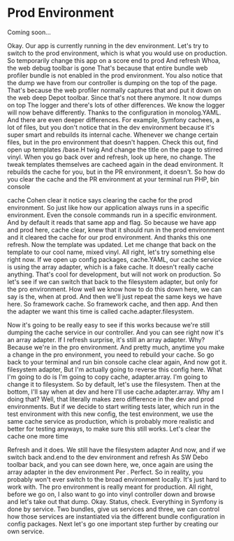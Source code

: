 # Prod Environment

Coming soon...

Okay. Our app is currently running in the dev environment. Let's try to switch to the
prod environment, which is what you would use on production. So temporarily change
this app on a score end to prod And refresh Whoa, the web debug toolbar is gone
That's because that entire bundle web profiler bundle is not enabled in the prod
environment. You also notice that the dump we have from our controller is dumping on
the top of the page. That's because the web profiler normally captures that and put
it down on the web deep Depot toolbar. Since that's not there anymore. It now dumps
on top The logger and there's lots of other differences. We know the logger will now
behave differently. Thanks to the configuration in monolog.YAML. And there are even
deeper differences. For example, Symfony cachees, a lot of files, but you don't
notice that in the dev environment because it's super smart and rebuilds its internal
cache. Whenever we change certain files, but in the pro environment that doesn't
happen. Check this out, find open up templates /base.H twig And change the title on
the page to stirred vinyl. When you go back over and refresh, look up here, no
change. The tweak templates themselves are cacheed again in the dead environment. It
rebuilds the cache for you, but in the PR environment, it doesn't. So how do you
clear the cache and the PR environment at your terminal run PHP, bin console

cache Cohen clear it notice says clearing the cache for the prod environment. So just
like how our application always runs in a specific environment. Even the console
commands run in a specific environment. And by default it reads that same app and
flag. So because we have app and prod here, cache clear, knew that it should run in
the prod environment and it cleared the cache for our prod environment. And thanks
this one refresh. Now the template was updated. Let me change that back on the
template to our cool name, mixed vinyl. All right, let's try something else right
now. If we open up config packages, cache.YAML, our cache service is using the array
adapter, which is a fake cache. It doesn't really cache anything. That's cool for
development, but will not work on production. So let's see if we can switch that back
to the filesystem adapter, but only for the pro environment. How well we know how to
do this down here, we can say is the, when at prod. And then we'll just repeat the
same keys we have here. So framework cache. So framework cache, and then app. And
then the adapter we want this time is called cache.adapter.filesystem.

Now it's going to be really easy to see if this works because we're still dumping the
cache service in our controller. And you can see right now it's an array adapter. If
I refresh surprise, it's still an array adapter. Why? Because we're in the pro
environment. And pretty much, anytime you make a change in the pro environment, you
need to rebuild your cache. So go back to your terminal and run bin console cache
clear again, And now got it. filesystem adapter, But I'm actually going to reverse
this config here. What I'm going to do is I'm going to copy cache, adapter.array. I'm
going to change it to filesystem. So by default, let's use the filesystem. Then at
the bottom, I'll say when at dev and here I'll use cache.adapter.array. Why am I
doing that? Well, that literally makes zero difference in the dev and prod
environments. But if we decide to start writing tests later, which run in the test
environment with this new config, the test environment, we use the same cache service
as production, which is probably more realistic and better for testing anyways, to
make sure this still works. Let's clear the cache one more time

Refresh and it does. We still have the filesystem adapter And now, and if we switch
back and.end to the dev environment and refresh As SW Debo toolbar back, and you can
see down here, we, once again are using the array adapter in the dev environment Per
<affirmative>. Perfect. So in reality, you probably won't ever switch to the broad
environment locally. It's just hard to work with. The pro environment is really meant
for production. All right, before we go on, I also want to go into vinyl controller
down and browse and let's take out that dump. Okay. Status, check. Everything in
Symfony is done by service. Two bundles, give us services and three, we can control
how those services are instantiated via the different bundle configuration in config
packages. Next let's go one important step further by creating our own service.

